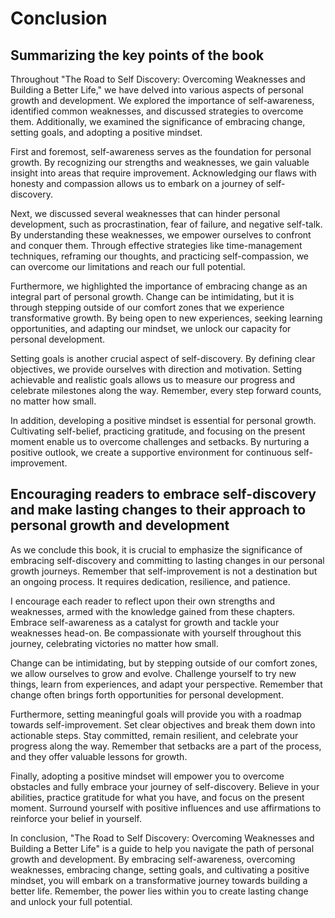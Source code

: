 Conclusion
==========

Summarizing the key points of the book
--------------------------------------

Throughout "The Road to Self Discovery: Overcoming Weaknesses and Building a Better Life," we have delved into various aspects of personal growth and development. We explored the importance of self-awareness, identified common weaknesses, and discussed strategies to overcome them. Additionally, we examined the significance of embracing change, setting goals, and adopting a positive mindset.

First and foremost, self-awareness serves as the foundation for personal growth. By recognizing our strengths and weaknesses, we gain valuable insight into areas that require improvement. Acknowledging our flaws with honesty and compassion allows us to embark on a journey of self-discovery.

Next, we discussed several weaknesses that can hinder personal development, such as procrastination, fear of failure, and negative self-talk. By understanding these weaknesses, we empower ourselves to confront and conquer them. Through effective strategies like time-management techniques, reframing our thoughts, and practicing self-compassion, we can overcome our limitations and reach our full potential.

Furthermore, we highlighted the importance of embracing change as an integral part of personal growth. Change can be intimidating, but it is through stepping outside of our comfort zones that we experience transformative growth. By being open to new experiences, seeking learning opportunities, and adapting our mindset, we unlock our capacity for personal development.

Setting goals is another crucial aspect of self-discovery. By defining clear objectives, we provide ourselves with direction and motivation. Setting achievable and realistic goals allows us to measure our progress and celebrate milestones along the way. Remember, every step forward counts, no matter how small.

In addition, developing a positive mindset is essential for personal growth. Cultivating self-belief, practicing gratitude, and focusing on the present moment enable us to overcome challenges and setbacks. By nurturing a positive outlook, we create a supportive environment for continuous self-improvement.

Encouraging readers to embrace self-discovery and make lasting changes to their approach to personal growth and development
---------------------------------------------------------------------------------------------------------------------------

As we conclude this book, it is crucial to emphasize the significance of embracing self-discovery and committing to lasting changes in our personal growth journeys. Remember that self-improvement is not a destination but an ongoing process. It requires dedication, resilience, and patience.

I encourage each reader to reflect upon their own strengths and weaknesses, armed with the knowledge gained from these chapters. Embrace self-awareness as a catalyst for growth and tackle your weaknesses head-on. Be compassionate with yourself throughout this journey, celebrating victories no matter how small.

Change can be intimidating, but by stepping outside of our comfort zones, we allow ourselves to grow and evolve. Challenge yourself to try new things, learn from experiences, and adapt your perspective. Remember that change often brings forth opportunities for personal development.

Furthermore, setting meaningful goals will provide you with a roadmap towards self-improvement. Set clear objectives and break them down into actionable steps. Stay committed, remain resilient, and celebrate your progress along the way. Remember that setbacks are a part of the process, and they offer valuable lessons for growth.

Finally, adopting a positive mindset will empower you to overcome obstacles and fully embrace your journey of self-discovery. Believe in your abilities, practice gratitude for what you have, and focus on the present moment. Surround yourself with positive influences and use affirmations to reinforce your belief in yourself.

In conclusion, "The Road to Self Discovery: Overcoming Weaknesses and Building a Better Life" is a guide to help you navigate the path of personal growth and development. By embracing self-awareness, overcoming weaknesses, embracing change, setting goals, and cultivating a positive mindset, you will embark on a transformative journey towards building a better life. Remember, the power lies within you to create lasting change and unlock your full potential.
